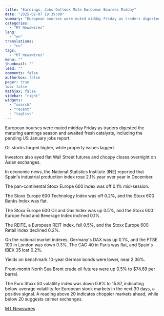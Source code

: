 ```yaml
---
title: "Earnings, Jobs Outlook Mute European Bourses Midday"
date: "2025-02-07 19:39:08"
summary: "European bourses were muted midday Friday as traders digested the maturing earnings season and awaited fresh catalysts, including the pending US January jobs report. Oil stocks forged higher, while property issues lagged. Investors also eyed flat Wall Street futures and choppy closes overnight on Asian exchanges. In economic news, the..."
categories:
  - "MT Newswires"
lang:
  - "en"
translations:
  - "en"
tags:
  - "MT Newswires"
menu: ""
thumbnail: ""
lead: ""
comments: false
authorbox: false
pager: true
toc: false
mathjax: false
sidebar: "right"
widgets:
  - "search"
  - "recent"
  - "taglist"
---
```


European bourses were muted midday Friday as traders digested the maturing earnings season and awaited fresh catalysts, including the pending US January jobs report.

Oil stocks forged higher, while property issues lagged.

Investors also eyed flat Wall Street futures and choppy closes overnight on Asian exchanges.

In economic news, the National Statistics Institute (INE) reported that Spain's industrial production index rose 2.1% year over year in December.

The pan-continental Stoxx Europe 600 Index was off 0.1% mid-session.

The Stoxx Europe 600 Technology Index was off 0.2%, and the Stoxx 600 Banks Index was flat.

The Stoxx Europe 600 Oil and Gas Index was up 0.5%, and the Stoxx 600 Europe Food and Beverage Index inclined 0.1%.

The REITE, a European REIT index, fell 0.5%, and the Stoxx Europe 600 Retail Index declined 0.2%.

On the national market indexes, Germany's DAX was up 0.1%, and the FTSE 100 in London was down 0.3%. The CAC 40 in Paris was flat, and Spain's IBEX 35 lost 0.2%.

Yields on benchmark 10-year German bonds were lower, near 2.36%.

Front-month North Sea Brent crude oil futures were up 0.5% to $74.69 per barrel.

The Euro Stoxx 50 volatility index was down 0.8% to 15.87, indicating below-average volatility for European stock markets in the next 30 days, a positive signal. A reading above 20 indicates choppier markets ahead, while below 20 suggests calmer exchanges.

[MT Newswires](https://www.tradingview.com/news/mtnewswires.com:20250207:A3312264:0-earnings-jobs-outlook-mute-european-bourses-midday/)
